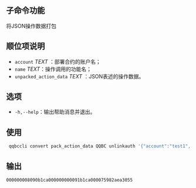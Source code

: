 ## 子命令功能
将JSON操作数据打包

## 顺位项说明
- `account` _TEXT_ ：部署合约的账户名；
- `name` _TEXT_：操作调用的功能名；
- `unpacked_action_data` _TEXT_ ：JSON表述的操作数据。

## 选项

- `-h,--help`：输出帮助消息并退出。

## 使用
```sh
 qqbccli convert pack_action_data QQBC unlinkauth '{"account":"test1", "code":"test2", "type":"QQBCQQBC"}'
```

## 输出


```console
000000008090b1ca000000000091b1ca000075982aea3055
```
